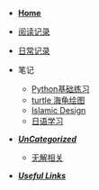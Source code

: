 * [**Home**](./)

* [阅读记录](./blog/reading)
* [日常记录](./blog/timeline)

* 笔记
    * [Python基础练习](./note/py/pydoc) 
	* [turtle 海龟绘图](./note/py/turtle-graphics) 
    * [Islamic Design](./note/islamic-design)
    * [日语学习](./note/language/japanese)


* [***UnCategorized***](./blog/uncategorized)
	* [无解相关](./archive/fandom-unresolved)
	
* [***Useful Links***](./blog/links)

<!-- 20201018-->


